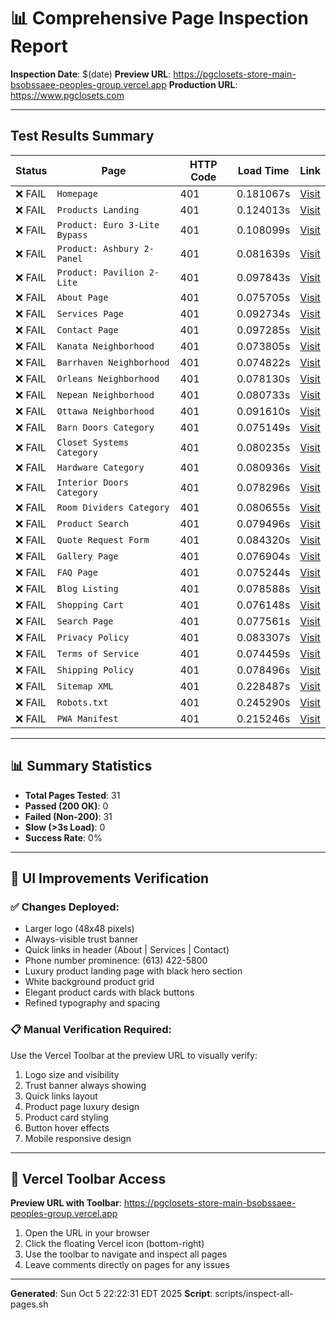 # 📊 Comprehensive Page Inspection Report

**Inspection Date**: $(date)
**Preview URL**: https://pgclosets-store-main-bsobssaee-peoples-group.vercel.app
**Production URL**: https://www.pgclosets.com

---

## Test Results Summary


| Status | Page | HTTP Code | Load Time | Link |
|--------|------|-----------|-----------|------|
| ❌ FAIL | `Homepage` | 401 | 0.181067s | [Visit](https://pgclosets-store-main-bsobssaee-peoples-group.vercel.app/) |
| ❌ FAIL | `Products Landing` | 401 | 0.124013s | [Visit](https://pgclosets-store-main-bsobssaee-peoples-group.vercel.app/products) |
| ❌ FAIL | `Product: Euro 3-Lite Bypass` | 401 | 0.108099s | [Visit](https://pgclosets-store-main-bsobssaee-peoples-group.vercel.app/products/euro-3-lite-bypass) |
| ❌ FAIL | `Product: Ashbury 2-Panel` | 401 | 0.081639s | [Visit](https://pgclosets-store-main-bsobssaee-peoples-group.vercel.app/products/ashbury-2-panel-design-steel-frame-bypass-door) |
| ❌ FAIL | `Product: Pavilion 2-Lite` | 401 | 0.097843s | [Visit](https://pgclosets-store-main-bsobssaee-peoples-group.vercel.app/products/pavilion-2-lite-bypass) |
| ❌ FAIL | `About Page` | 401 | 0.075705s | [Visit](https://pgclosets-store-main-bsobssaee-peoples-group.vercel.app/about) |
| ❌ FAIL | `Services Page` | 401 | 0.092734s | [Visit](https://pgclosets-store-main-bsobssaee-peoples-group.vercel.app/services) |
| ❌ FAIL | `Contact Page` | 401 | 0.097285s | [Visit](https://pgclosets-store-main-bsobssaee-peoples-group.vercel.app/contact) |
| ❌ FAIL | `Kanata Neighborhood` | 401 | 0.073805s | [Visit](https://pgclosets-store-main-bsobssaee-peoples-group.vercel.app/areas/kanata) |
| ❌ FAIL | `Barrhaven Neighborhood` | 401 | 0.074822s | [Visit](https://pgclosets-store-main-bsobssaee-peoples-group.vercel.app/areas/barrhaven) |
| ❌ FAIL | `Orleans Neighborhood` | 401 | 0.078130s | [Visit](https://pgclosets-store-main-bsobssaee-peoples-group.vercel.app/areas/orleans) |
| ❌ FAIL | `Nepean Neighborhood` | 401 | 0.080733s | [Visit](https://pgclosets-store-main-bsobssaee-peoples-group.vercel.app/areas/nepean) |
| ❌ FAIL | `Ottawa Neighborhood` | 401 | 0.091610s | [Visit](https://pgclosets-store-main-bsobssaee-peoples-group.vercel.app/areas/ottawa) |
| ❌ FAIL | `Barn Doors Category` | 401 | 0.075149s | [Visit](https://pgclosets-store-main-bsobssaee-peoples-group.vercel.app/products/barn-doors) |
| ❌ FAIL | `Closet Systems Category` | 401 | 0.080235s | [Visit](https://pgclosets-store-main-bsobssaee-peoples-group.vercel.app/products/closet-systems) |
| ❌ FAIL | `Hardware Category` | 401 | 0.080936s | [Visit](https://pgclosets-store-main-bsobssaee-peoples-group.vercel.app/products/hardware) |
| ❌ FAIL | `Interior Doors Category` | 401 | 0.078296s | [Visit](https://pgclosets-store-main-bsobssaee-peoples-group.vercel.app/products/interior-doors) |
| ❌ FAIL | `Room Dividers Category` | 401 | 0.080655s | [Visit](https://pgclosets-store-main-bsobssaee-peoples-group.vercel.app/products/room-dividers) |
| ❌ FAIL | `Product Search` | 401 | 0.079496s | [Visit](https://pgclosets-store-main-bsobssaee-peoples-group.vercel.app/products/search) |
| ❌ FAIL | `Quote Request Form` | 401 | 0.084320s | [Visit](https://pgclosets-store-main-bsobssaee-peoples-group.vercel.app/request-work) |
| ❌ FAIL | `Gallery Page` | 401 | 0.076904s | [Visit](https://pgclosets-store-main-bsobssaee-peoples-group.vercel.app/gallery) |
| ❌ FAIL | `FAQ Page` | 401 | 0.075244s | [Visit](https://pgclosets-store-main-bsobssaee-peoples-group.vercel.app/faq) |
| ❌ FAIL | `Blog Listing` | 401 | 0.078588s | [Visit](https://pgclosets-store-main-bsobssaee-peoples-group.vercel.app/blog) |
| ❌ FAIL | `Shopping Cart` | 401 | 0.076148s | [Visit](https://pgclosets-store-main-bsobssaee-peoples-group.vercel.app/cart) |
| ❌ FAIL | `Search Page` | 401 | 0.077561s | [Visit](https://pgclosets-store-main-bsobssaee-peoples-group.vercel.app/search) |
| ❌ FAIL | `Privacy Policy` | 401 | 0.083307s | [Visit](https://pgclosets-store-main-bsobssaee-peoples-group.vercel.app/legal/privacy) |
| ❌ FAIL | `Terms of Service` | 401 | 0.074459s | [Visit](https://pgclosets-store-main-bsobssaee-peoples-group.vercel.app/legal/terms) |
| ❌ FAIL | `Shipping Policy` | 401 | 0.078496s | [Visit](https://pgclosets-store-main-bsobssaee-peoples-group.vercel.app/shipping-policy) |
| ❌ FAIL | `Sitemap XML` | 401 | 0.228487s | [Visit](https://pgclosets-store-main-bsobssaee-peoples-group.vercel.app/sitemap.xml) |
| ❌ FAIL | `Robots.txt` | 401 | 0.245290s | [Visit](https://pgclosets-store-main-bsobssaee-peoples-group.vercel.app/robots.txt) |
| ❌ FAIL | `PWA Manifest` | 401 | 0.215246s | [Visit](https://pgclosets-store-main-bsobssaee-peoples-group.vercel.app/manifest.webmanifest) |

---

## 📊 Summary Statistics

- **Total Pages Tested**: 31
- **Passed (200 OK)**: 0
- **Failed (Non-200)**: 31
- **Slow (>3s Load)**: 0
- **Success Rate**: 0%

---

## 🎯 UI Improvements Verification

### ✅ Changes Deployed:
- Larger logo (48x48 pixels)
- Always-visible trust banner
- Quick links in header (About | Services | Contact)
- Phone number prominence: (613) 422-5800
- Luxury product landing page with black hero section
- White background product grid
- Elegant product cards with black buttons
- Refined typography and spacing

### 📋 Manual Verification Required:
Use the Vercel Toolbar at the preview URL to visually verify:
1. Logo size and visibility
2. Trust banner always showing
3. Quick links layout
4. Product page luxury design
5. Product card styling
6. Button hover effects
7. Mobile responsive design

---

## 🔗 Vercel Toolbar Access

**Preview URL with Toolbar**: https://pgclosets-store-main-bsobssaee-peoples-group.vercel.app

1. Open the URL in your browser
2. Click the floating Vercel icon (bottom-right)
3. Use the toolbar to navigate and inspect all pages
4. Leave comments directly on pages for any issues

---

**Generated**: Sun Oct  5 22:22:31 EDT 2025
**Script**: scripts/inspect-all-pages.sh
